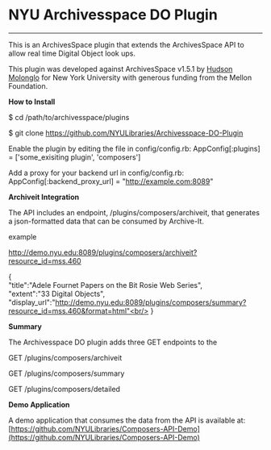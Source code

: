 # NYU Archivesspace DO Plugin
***


This is an ArchivesSpace plugin that extends the ArchivesSpace API to allow real time Digital Object look ups.

This plugin was developed against ArchivesSpace v1.5.1 by [Hudson Molonglo](https://github.com/hudmol/composers) for New York University with generous funding from the Mellon Foundation.

**How to Install**

$ cd /path/to/archivesspace/plugins

$ git clone https://github.com/NYULibraries/Archivesspace-DO-Plugin

Enable the plugin by editing the file in config/config.rb: AppConfig[:plugins] = ['some_exisiting plugin', 'composers']

Add a proxy for your backend url in config/config.rb: AppConfig[:backend_proxy_url] = "http://example.com:8089"

**Archiveit Integration**

The API includes an endpoint, /plugins/composers/archiveit, that generates a json-formatted data that can be consumed by Archive-It. 

example

http://demo.nyu.edu:8089/plugins/composers/archiveit?resource_id=mss.460

{ <br/> 
  "title":"Adele Fournet Papers on the Bit Rosie Web Series",<br/>
  "extent":"33 Digital Objects",<br/>
  "display_url":"http://demo.nyu.edu:8089/plugins/composers/summary?resource_id=mss.460&format=html"<br/>
}<br/>

**Summary**

The Archivesspace DO plugin adds three GET endpoints to the 

GET /plugins/composers/archiveit

GET /plugins/composers/summary

GET /plugins/composers/detailed

**Demo Application**

A demo application that consumes the data from the API is available at: [https://github.com/NYULibraries/Composers-API-Demo](https://github.com/NYULibraries/Composers-API-Demo)
